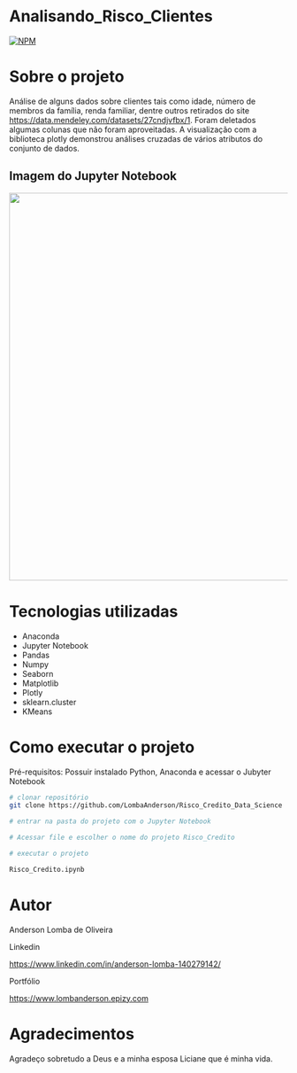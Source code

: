 # Analisando_Risco_Clientes
[![NPM](https://img.shields.io/npm/l/react)](https://github.com/LombaAnderson/Analisando_Risco_Clientes/blob/main/LICENSE)


# Sobre o projeto
Análise de alguns dados sobre clientes tais como idade, número de membros da família, renda familiar, dentre outros retirados do site https://data.mendeley.com/datasets/27cndjvfbx/1. Foram deletados algumas colunas que não foram aproveitadas. A visualização com a biblioteca plotly demonstrou análises cruzadas de vários atributos do conjunto de dados.


## Imagem do Jupyter Notebook
<div align="center">
<img src="https://user-images.githubusercontent.com/60937513/144745408-bd0d9d27-fe53-4707-93fe-e46a13c95005.png" width="700" />
</div>

# Tecnologias utilizadas

- Anaconda
- Jupyter Notebook
- Pandas
- Numpy
- Seaborn
- Matplotlib 
- Plotly
- sklearn.cluster
- KMeans


# Como executar o projeto

Pré-requisitos: Possuir instalado Python, Anaconda e acessar o Jubyter Notebook 

```bash
# clonar repositório
git clone https://github.com/LombaAnderson/Risco_Credito_Data_Science

# entrar na pasta do projeto com o Jupyter Notebook

# Acessar file e escolher o nome do projeto Risco_Credito

# executar o projeto

Risco_Credito.ipynb

```
 
# Autor

Anderson Lomba de Oliveira

Linkedin

https://www.linkedin.com/in/anderson-lomba-140279142/

Portfólio

https://www.lombanderson.epizy.com

# Agradecimentos

Agradeço sobretudo a Deus e a minha esposa Liciane que é minha vida.
